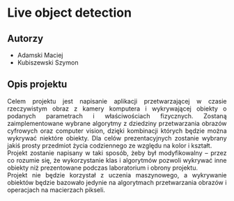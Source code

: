# Live object detection

## Autorzy
* Adamski Maciej
* Kubiszewski Szymon

## Opis projektu
<p align="justify">Celem projektu jest napisanie aplikacji przetwarzającej w czasie rzeczywistym obraz z kamery komputera i wykrywającej obiekty o podanych parametrach i właściwościach fizycznych. Zostaną zaimplementowane wybrane algorytmy z dziedziny przetwarzania obrazów cyfrowych oraz computer vision, dzięki kombinacji których będzie można wykrywać niektóre obiekty. Dla celów prezentacyjnych zostanie wybrany jakiś prosty przedmiot życia codziennego ze względu na kolor i kształt. <br/>
Projekt zostanie napisany w taki sposób, żeby był modyfikowalny – przez co rozumie się, że wykorzystanie klas i algorytmów pozwoli wykrywać inne obiekty niż prezentowane podczas laboratorium i obrony projektu. <br/>
Projekt nie będzie korzystał z uczenia maszynowego, a wykrywanie obiektów będzie bazowało jedynie na algorytmach przetwarzania obrazów i operacjach na macierzach pikseli.</p>
